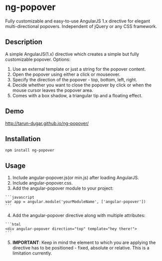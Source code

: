 # ng-popover
Fully customizable and easy-to-use AngularJS 1.x directive for elegant multi-directional popovers. Independent of jQuery or any CSS framework.

Description
-----------
A simple AngularJS(1.x) directive which creates a simple but fully customizable popover. Options:

  1. Use an external template or just a string for the popover content.
  2. Open the popover using either a click or mouseover.
  3. Specify the direction of the popover - top, bottom, left, right.
  4. Decide whether you want to close the popover by click or when the mouse cursor leaves the popover area.
  5. Comes with a box shadow, a triangular tip and a floating effect.

Demo
--------
  http://tarun-dugar.github.io/ng-popover/

Installation
-----
```code
npm install ng-popover
```

Usage
-----
  1. Include angular-popover.js(or min.js) after loading AngularJS.
  2. Include angular-popover.css. 
  3. Add the angular-popover module to your project:
  
    ```javascript
    var app = angular.module('yourModuleName', ['angular-popover'])
    ```
  4. Add the angular-popover directive along with multiple attributes:
  
    ```html
    <div angular-popover direction="top" template="hey there!">
    ```
  5. **IMPORTANT**: Keep in mind the element to which you are applying the directive has to be positioned - fixed, absolute or relative. This is a limitation currently. 

